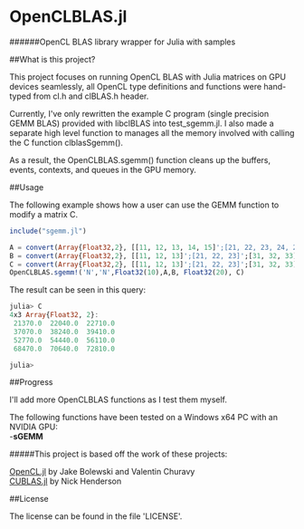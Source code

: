 # OpenCLBLAS.jl

######OpenCL BLAS library wrapper for Julia with samples


##What is this project?

This project focuses on running OpenCL BLAS with Julia matrices on GPU devices seamlessly, all OpenCL type definitions and functions were hand-typed from cl.h and clBLAS.h header.  

Currently, I've only rewritten the example C program (single precision GEMM BLAS) provided with libclBLAS into test_sgemm.jl. 
I also made a separate high level function to manages all the memory involved with calling the C function clblasSgemm().  

As a result, the OpenCLBLAS.sgemm() function cleans up the buffers, events, contexts, and queues in the GPU memory.

##Usage

The following example shows how a user can use the GEMM function to modify a matrix C.  

```Julia
include("sgemm.jl")

A = convert(Array{Float32,2}, [[11, 12, 13, 14, 15]';[21, 22, 23, 24, 25]';[31, 32, 33, 34, 35]';[41, 42, 43, 44, 45]'])
B = convert(Array{Float32,2}, [[11, 12, 13]';[21, 22, 23]';[31, 32, 33]';[41, 42, 43]';[51, 52, 53]'])
C = convert(Array{Float32,2}, [[11, 12, 13]';[21, 22, 23]';[31, 32, 33]';[41, 42, 43]'])
OpenCLBLAS.sgemm!('N','N',Float32(10),A,B, Float32(20), C)
```
  
The result can be seen in this query:  
  
```Julia
julia> C
4x3 Array{Float32, 2}:
 21370.0  22040.0  22710.0
 37070.0  38240.0  39410.0
 52770.0  54440.0  56110.0
 68470.0  70640.0  72810.0

julia>
```

##Progress

I'll add more OpenCLBLAS functions as I test them myself.

The following functions have been tested on a Windows x64 PC with an NVIDIA GPU:  
-**sGEMM**

#####This project is based off the work of these projects:

[OpenCL.jl](https://github.com/JuliaGPU/OpenCL.jl) by Jake Bolewski and Valentin Churavy  
[CUBLAS.jl](https://github.com/JuliaGPU/CUBLAS.jl) by Nick Henderson  

##License

The license can be found in the file 'LICENSE'.